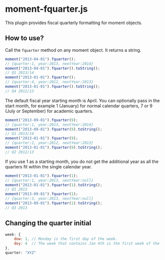 # moment-fquarter.js
This plugin provides fiscal quarterly formatting for moment objects.

## How to use?
Call the `fquarter` method on any moment object. It returns a string.
```javascript
moment("2013-04-01").fquarter();
// {quarter:1, year:2013, nextYear:2014}
moment("2013-04-01").fquarter().toString();
// Q1 2013/14
moment("2013-01-01").fquarter();
// {quarter:4, year:2012, nextYear:2013}
moment("2013-01-01").fquarter().toString();
// Q4 2012/13
```

The default fiscal year starting month is April. You can optionally pass in the start month, for example 1 (January) for normal calendar quarters, 7 or 9 (July or September) for academic quarters.
```javascript
moment("2013-09-01").fquarter(9);
// {quarter:1, year:2013, nextYear:2014}
moment("2013-09-01").fquarter(9).toString();
// Q1 2013/14
moment("2013-01-01").fquarter(9);
// {quarter:2, year:2012, nextYear:2013}
moment("2013-01-01").fquarter(9).toString();
// Q2 2012/13
```
If you use 1 as a starting month, you do not get the additional year as all the quarters fit within the single calendar year.
```javascript
moment("2013-01-01").fquarter(1);
// {quarter:1, year:2013, nextYear:null}
moment("2013-01-01").fquarter(1).toString();
// Q1 2013
moment("2013-09-01").fquarter(1);
// {quarter:3, year:2013, nextYear:null}
moment("2013-09-01").fquarter(1).toString();
// Q3 2013
```

## Changing the quarter initial
```javascript
week: {
	dow: 1, // Monday is the first day of the week.
	doy: 4  // The week that contains Jan 4th is the first week of the year.
},
quarter: "XYZ"
```
